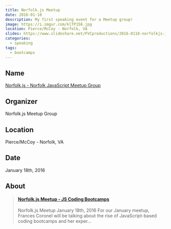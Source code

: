 ```yaml
---
title: Norfolk.js Meetup
date: 2016-01-18
description: My first speaking event for a Meetup group!
image: https://i.imgur.com/klTP156.jpg
location: Pierce/McCoy - Norfolk, VA
slides: https://www.slideshare.net/FVCproductions/2016-0118-norfolkjs-js-coding-bootcamps
categories:
  - speaking
tags:
  - bootcamps
---
```


## Name

[Norfolk.js - Norfolk JavaScript Meetup Group](https://www.meetup.com/NorfolkJS/events/227490794/)

## Organizer

Norfolk.js Meetup Group

## Location

Pierce/McCoy - Norfolk, VA

## Date

January 18th, 2016

## About

<blockquote class="embedly-card"><h4><a href="https://www.slideshare.net/FVCproductions/2016-0118-norfolkjs-js-coding-bootcamps">Norfolk.js Meetup - JS Coding Bootcamps</a></h4><p>Norfolk.js Meetup January 18th, 2016 For our January meetup, Frances Coronel will be talking about the rise of JavaScript-based coding bootcamps and her exper...</p></blockquote>
<script async src="//cdn.embedly.com/widgets/platform.js" charset="UTF-8"></script>
